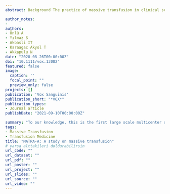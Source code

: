 ```yaml
---
abstract: Background The practice of massive transfusion in clinical settings, while essential, faces challenges due to undefined protocols and high mortality rates.  Objective To explore the prevalence and outcomes of massive transfusion, focusing on identifying primary clinical indications and the impact of transfusion ratios on patient survival.  Methods A multicenter retrospective study (MATRA-A) involving six University and Training Research Hospitals in Ankara, analyzing patients over 18 who received massive transfusions (≥10 units/24 h) between 2017 and 2019.  Participants A total of 167 patients who underwent massive transfusions, constituting 0.27% of all transfused patients during the study period.  Main Measures The study measured the volume of red blood cells (RBCs), fresh frozen plasma (FFP), and platelets transfused, the clinical conditions necessitating massive transfusion, and the associated mortality rates, especially focusing on the FFP:RBC:Platelets ratio.  Results The majority of massive transfusions were administered to surgical patients, with cardiovascular diseases, trauma, and malignancies being the top indications. The analysis revealed a significant correlation between higher survival rates in trauma patients and a high FFP:RBCs ratio. Overall, massive transfusion was rare but associated with a high mortality rate.  Conclusions Cardiovascular events and trauma are the leading causes for massive transfusions, which are linked with significant mortality. The study highlights the potential benefit of optimizing FFP:RBC ratios in improving outcomes for massively transfused trauma patients, suggesting the need for further focused research to refine national protocols.

author_notes:
-
authors:
- Ünlü A
- Yılmaz S
- Akbasli IT
- Karaagac Akyol T
- Akkapulu N
date: "2020-08-26T00:00:00Z"
doi: "10.1111/vox.13082"
featured: false
image:
  caption: ''
  focal_point: ""
  preview_only: false
projects: []
publication: 'Vox Sanguinis'
publication_short: "*VOX*"
publication_types:
- Journal article
publishDate: "2021-09-10T00:00:00Z"

summary: "To our knowledge, this is the first large scale multicenter study that describes the clinical indications of MT in Turkey. We found that cardiovascular disease, trauma and cancer are the three most frequent, and the setting was almost invariably surgical. MT is uncommon but not negligible and leads to significant numbers of blood transfusions, and a high mortality rate. High FFP: RBCs ratio transfusion may be associated with increased survival. Now we know the most frequent factors leading to massive transfusion, but larger studies on specific patient groups are required to fill the knowledge gap."
tags: 
- Massive Transfusion
- Transfusion Medicine
title: "MATRA-A: A study on massive transfusion"
# varsa alttakileri doldurabilirsin
url_code: ""
url_dataset: ""
url_pdf: ""
url_poster: ""
url_project: ""
url_slides: ""
url_source: ""
url_video: ""
---
```




